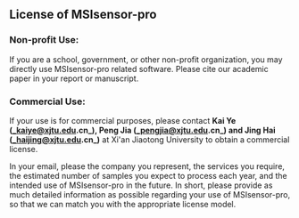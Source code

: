## License of MSIsensor-pro

### Non-profit Use:
If you are a school, government, or other non-profit organization, 
you may directly use MSIsensor-pro related software. 
Please cite our academic paper in your report or manuscript.

### Commercial Use:
If your use is for commercial purposes, please contact **Kai Ye (_kaiye@xjtu.edu.cn_), 
Peng Jia (_pengjia@xjtu.edu.cn_) and Jing Hai (_haijing@xjtu.edu.cn_)** at Xi'an Jiaotong University
to obtain a commercial license.

In your email, please the company you represent, the services you require, 
the estimated number of samples you expect to process each year,
and the intended use of MSIsensor-pro in the future.
In short, please provide as much detailed information 
as possible regarding your use of MSIsensor-pro,
so that we can match you with the appropriate license model.
